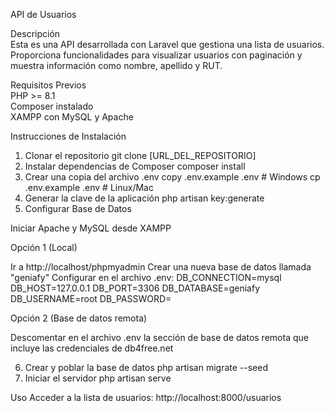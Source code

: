 API de Usuarios  

Descripción  
Esta es una API desarrollada con Laravel que gestiona una lista de usuarios. Proporciona funcionalidades para visualizar usuarios con paginación y muestra información como nombre, apellido y RUT.  

Requisitos Previos  
PHP >= 8.1  
Composer instalado  
XAMPP con MySQL y Apache  

Instrucciones de Instalación
1. Clonar el repositorio
git clone [URL_DEL_REPOSITORIO]
2. Instalar dependencias de Composer
composer install
3. Crear una copia del archivo .env
copy .env.example .env    # Windows
cp .env.example .env     # Linux/Mac
4. Generar la clave de la aplicación
php artisan key:generate
5. Configurar Base de Datos

Iniciar Apache y MySQL desde XAMPP

Opción 1 (Local)

Ir a http://localhost/phpmyadmin
Crear una nueva base de datos llamada "geniafy"
Configurar en el archivo .env:
DB_CONNECTION=mysql
DB_HOST=127.0.0.1
DB_PORT=3306
DB_DATABASE=geniafy
DB_USERNAME=root
DB_PASSWORD=


Opción 2 (Base de datos remota)

Descomentar en el archivo .env la sección de base de datos remota que incluye las credenciales de db4free.net

6. Crear y poblar la base de datos
php artisan migrate --seed
7. Iniciar el servidor
php artisan serve

Uso
Acceder a la lista de usuarios: http://localhost:8000/usuarios

